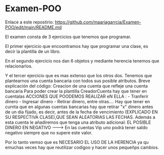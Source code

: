# Examen-POO

Enlace a este repostirio: https://github.com/maariagarrcia/Examen-POO/edit/main/README.md

El examen consta de 3 ejercicios  que tenemos que programar.

El primer ejercicio que encoontramos hay que programar una clase, es decir la plantilla de un libro.

En el segundo ejercicio nos dan 6 objetos y mediante herencia tenemos que relacionarlos.

Y el tercer ejercicio que es mas extenso que los otros dos. Tenemos que plantearnos una cuenta bancaria con todos sus  posible atributos.
Breve  explicación  del código:
Creacion de una cuenta que refleje una cuenta bancaria
Para poder crear la plantilla CreadorCuenta hay que tener en cuentalas ACCIONES QUE POODEMOS REALIZAR eN ELLA :
           - Tranferir dinero
           - Ingresar dinero
           - Retirar dinero, entre otras....
Hay que tener en curnta que en algunas cuentas bancarias hay que retirar "x" dinero antes de un dia fijado, es decir, antes de la fecha de vencimiento (EXPLICADO  EN SU RESPECTIVA CLASE),QUE SEAN ALEATORIAS LAS FECHAS.
Además a esta cuenta le añadiremos  que tenga  una atributo adicional: EL POSIBLE
DINERO EN NEGATIVO --->  En las cuentas Vip uno podrá tener saldo negativo siempre que no supere este valor.

Por lo tanto vemso que es NECESARIO EL USO DE LA HERENCIA ya qu emuchas veces hay que reutilizar codigoo y hacer unos pequeñps cambios.
